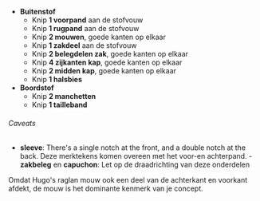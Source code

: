 - **Buitenstof**
  - Knip **1 voorpand** aan de stofvouw
  - Knip **1 rugpand** aan de stofvouw
  - Knip **2 mouwen**, goede kanten op elkaar
  - Knip **1 zakdeel** aan de stofvouw
  - Knip **2 belegdelen zak**, goede kanten op elkaar
  - Knip **4 zijkanten kap**, goede kanten op elkaar
  - Knip **2 midden kap**, goede kanten op elkaar
  - Knip **1 halsbies**
- **Boordstof**
  - Knip **2 manchetten**
  - Knip **1 tailleband**

<Warning>

###### Caveats

- **sleeve**: There's a single notch at the front, and a double notch at the back. Deze merktekens komen overeen met het voor-en achterpand.
-**zakbeleg** en **capuchon**: Let op de draadrichting van deze onderdelen

Omdat Hugo's raglan mouw ook een deel van de achterkant en voorkant afdekt,
de mouw is het dominante kenmerk van je concept.

</Warning>
